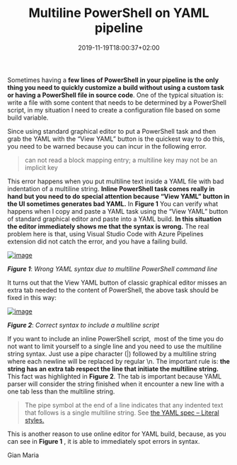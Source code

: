 ﻿---
title: "Multiline PowerShell on YAML pipeline"
description: ""
date: 2019-11-19T18:00:37+02:00
draft: false
tags: [Azure Pipelines,build]
categories: [Azure DevOps]
---
Sometimes having a  **few lines of PowerShell in your pipeline is the only thing you need to quickly customize a build without using a custom task or having a PowerShell file in source code**. One of the typical situation is: write a file with some content that needs to be determined by a PowerShell script, in my situation I need to create a configuration file based on some build variable.

Since using standard graphical editor to put a PowerShell task and then grab the YAML with the “View YAML” button is the quickest way to do this, you need to be warned because you can incur in the following error.

> can not read a block mapping entry; a multiline key may not be an implicit key

This error happens when you put multiline text inside a YAML file with bad indentation of a multiline string.  **Inline PowerShell task comes really in hand but you need to do special attention because “View YAML” button in the UI sometimes generates bad YAML.** In  **Figure 1** You can verify what happens when I copy and paste a YAML task using the “View YAML” button of standard graphical editor and paste into a YAML build.  **In this situation the editor immediately shows me that the syntax is wrong.** The real problem here is that, using Visual Studio Code with Azure Pipelines extension did not catch the error, and you have a failing build.

[![image](http://www.codewrecks.com/blog/wp-content/uploads/2019/11/image_thumb-8.png "image")](http://www.codewrecks.com/blog/wp-content/uploads/2019/11/image-8.png)

 ***Figure 1***: *Wrong YAML syntax due to multiline PowerShell command line*

It turns out that the View YAML button of classic graphical editor misses an extra tab needed to the content of PowerShell, the above task should be fixed in this way:

[![image](http://www.codewrecks.com/blog/wp-content/uploads/2019/11/image_thumb-9.png "image")](http://www.codewrecks.com/blog/wp-content/uploads/2019/11/image-9.png)

 ***Figure 2***: *Correct syntax to include a multiline script*

If you want to include an inline PowerShell script,  most of the time you do not want to limit yourself to a single line and you need to use the multiline string syntax. Just use a pipe character (|) followed by a multiline string where each newline will be replaced by regular \n. The important rule is: **the string has an extra tab respect the line that initiate the multiline string.** This fact was highlighted in  **Figure 2**. The tab is important because YAML parser will consider the string finished when it encounter a new line with a one tab less than the multiline string.

> The pipe symbol at the end of a line indicates that any indented text that follows is a single multiline string. See [the YAML spec – Literal styles.](https://yaml.org/spec/1.2/spec.html#style/block/literal)

This is another reason to use online editor for YAML build, because, as you can see in  **Figure 1** , it is able to immediately spot errors in syntax.

Gian Maria

